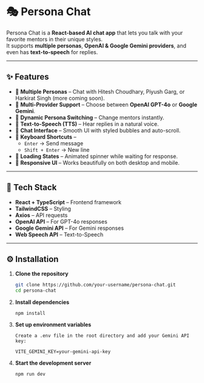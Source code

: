 # 🎭 Persona Chat

Persona Chat is a **React-based AI chat app** that lets you talk with your favorite mentors in their unique styles.  
It supports **multiple personas**, **OpenAI & Google Gemini providers**, and even has **text-to-speech** for replies.

---

## ✨ Features

- 🔹 **Multiple Personas** – Chat with Hitesh Choudhary, Piyush Garg, or Harkirat Singh (more coming soon).
- 🔹 **Multi-Provider Support** – Choose between **OpenAI GPT-4o** or **Google Gemini**.
- 🔹 **Dynamic Persona Switching** – Change mentors instantly.
- 🔹 **Text-to-Speech (TTS)** – Hear replies in a natural voice.
- 🔹 **Chat Interface** – Smooth UI with styled bubbles and auto-scroll.
- 🔹 **Keyboard Shortcuts** –
  - `Enter` → Send message
  - `Shift + Enter` → New line
- 🔹 **Loading States** – Animated spinner while waiting for response.
- 🔹 **Responsive UI** – Works beautifully on both desktop and mobile.

---

## 🚀 Tech Stack

- **React + TypeScript** – Frontend framework
- **TailwindCSS** – Styling
- **Axios** – API requests
- **OpenAI API** – For GPT-4o responses
- **Google Gemini API** – For Gemini responses
- **Web Speech API** – Text-to-Speech

---

## ⚙️ Installation

1. **Clone the repository**

   ```bash
   git clone https://github.com/your-username/persona-chat.git
   cd persona-chat
   ```

2. **Install dependencies**

   ```
   npm install
   ```

3. **Set up environment variables**

   ```
   Create a .env file in the root directory and add your Gemini API key:

   VITE_GEMINI_KEY=your-gemini-api-key
   ```

4. **Start the development server**

   ```
   npm run dev
   ```
